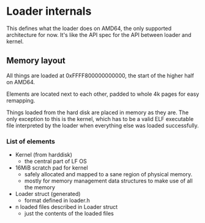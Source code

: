 # Loader internals

This defines what the loader does on AMD64, the only supported architecture for now. It's like the API spec for
the API between loader and kernel.

## Memory layout

All things are loaded at 0xFFFF800000000000, the start of the higher half on AMD64.

Elements are located next to each other, padded to whole 4k pages for easy remapping.

Things loaded from the hard disk are placed in memory as they are. The only exception to this is the kernel, which
has to be a valid ELF executable file interpreted by the loader when everything else was loaded successfully.

### List of elements

* Kernel (from harddisk)
  - the central part of LF OS
* 16MiB scratch pad for kernel
  - safely allocated and mapped to a sane region of physical memory.
  - mostly for memory management data structures to make use of all the memory
* Loader struct (generated)
  - format defined in loader.h
* n loaded files described in Loader struct
  - just the contents of the loaded files
